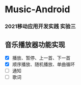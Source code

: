 # Music-Android

### 2021移动应用开发实践 实验三

## 音乐播放器功能实现

- [x] 播放、暂停、上一首、下一首
- [x] 顺序播放、随机播放、单曲循环
- [ ] 通知
- [ ] 歌词
